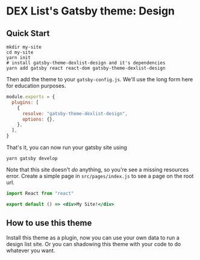 # DEX List's Gatsby theme: Design

## Quick Start

```shell
mkdir my-site
cd my-site
yarn init
# install gatsby-theme-dexlist-design and it's dependencies
yarn add gatsby react react-dom gatsby-theme-dexlist-design
```

Then add the theme to your `gatsby-config.js`. We'll use the long form
here for education purposes.

```javascript
module.exports = {
  plugins: [
    {
      resolve: "gatsby-theme-dexlist-design",
      options: {},
    },
  ],
}
```

That's it, you can now run your gatsby site using

```shell
yarn gatsby develop
```

Note that this site doesn't _do_ anything, so you're see a missing
resources error. Create a simple page in `src/pages/index.js` to see a
page on the root url.

```jsx
import React from "react"

export default () => <div>My Site!</div>
```

## How to use this theme

Install this theme as a plugin, now you can use your own data to run a design list site. Or you can shadowing this theme with your code to do whatever you want.
